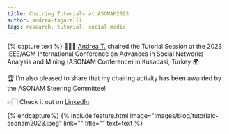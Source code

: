 ```yaml
---
title: Chairing Tutorials at ASONAM2023
author: andrea-tagarelli
tags: research, tutorial, social-media
---
```


{% capture text %}
👨🏻‍💻 [Andrea T.](/members/andrea-tagarelli.html) chaired the Tutorial Session at the 2023 IEEE/ACM International Conference on Advances in Social Networks Analysis and Mining (ASONAM Conference) in Kusadasi, Turkey 🌍

🏆 I’m also pleased to share that my chairing activity has been awarded by the ASONAM Steering Committee! 

👉🏻 Check it out on [LinkedIn](https://www.linkedin.com/posts/andrea-tagarelli_asonam2023-socialnetworks-networkscience-activity-7127192847249743872-wK8h?utm_source=share&utm_medium=member_desktop)



{% endcapture%}
{% include feature.html image="images/blog/tutorialc-asonam2023.jpeg" link="" title="" text=text %}
